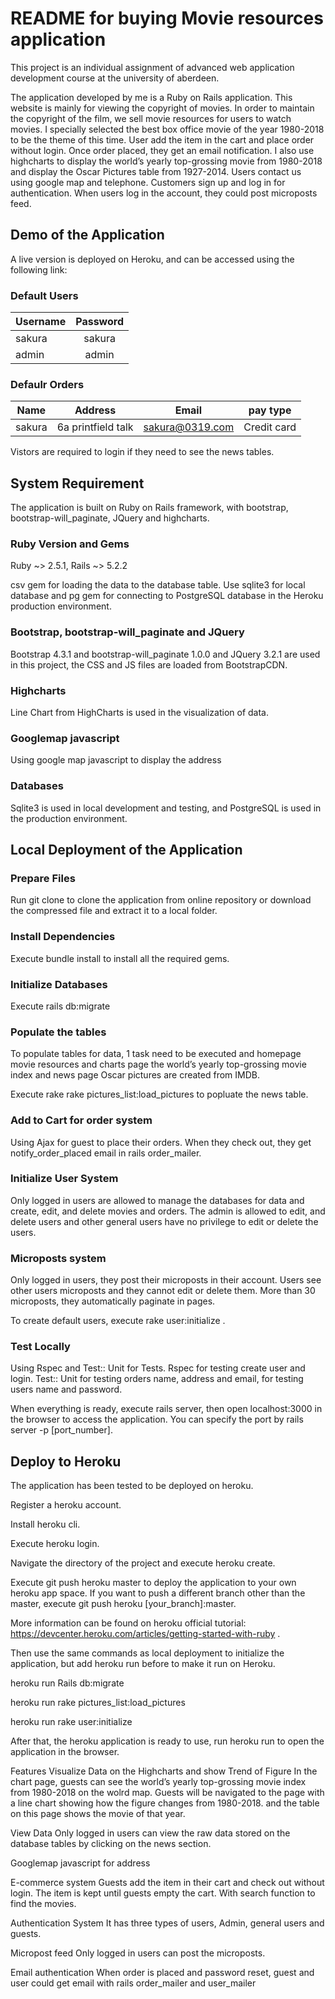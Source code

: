 # README for buying Movie resources application

This project is an individual assignment of advanced web application development course at the university of aberdeen.

The application developed by me is a Ruby on Rails application. This website is mainly for viewing the copyright of movies. In order to maintain the copyright of the film, we sell movie resources for users to watch movies. I specially selected the best box office movie of the year 1980-2018 to be the theme of this time. User add the item in the cart and place order without login. Once order placed, they get an email notification. I also use highcharts to display the world’s yearly top-grossing movie from 1980-2018 and display the Oscar Pictures table from 1927-2014. Users contact us using google map and telephone. Customers sign up and log in for authentication. When users log in the account, they could post microposts feed.  

## Demo of the Application
A live version is deployed on Heroku, and can be accessed using the following link:



### Default Users
| Username      | Password       |     
| --------------|:--------------:| 
| sakura        | sakura         |   
| admin         | admin          |  

### Defaulr Orders
| Name      | Address      |  Email   | pay type   |
| --------------|:--------------:| :--------------:|:--------------:|
|sakura	        |6a printfield talk	|sakura@0319.com   |	Credit card	  |

Vistors are required to login if they need to see the news tables.

## System Requirement
The application is built on Ruby on Rails framework, with bootstrap, bootstrap-will_paginate, JQuery and highcharts. 

### Ruby Version and Gems
Ruby ~> 2.5.1, Rails ~> 5.2.2

csv gem for loading the data to the database table. Use sqlite3 for local database and pg gem for connecting to PostgreSQL database in the Heroku production environment.

### Bootstrap, bootstrap-will_paginate and JQuery
Bootstrap 4.3.1 and bootstrap-will_paginate 1.0.0 and JQuery 3.2.1 are used in this project, the CSS and JS files are loaded from BootstrapCDN.

### Highcharts
Line Chart from HighCharts is used in the visualization of data.

### Googlemap javascript
Using google map javascript to display the address

### Databases
Sqlite3 is used in local development and testing, and PostgreSQL is used in the production environment.

## Local Deployment of the Application

### Prepare Files
Run git clone to clone the application from online repository or download the compressed file and extract it to a local folder.

### Install Dependencies
Execute bundle install to install all the required gems.

### Initialize Databases
Execute rails db:migrate

### Populate the tables
To populate tables for data, 1 task need to be executed and homepage movie resources and charts page the world’s yearly top-grossing movie index and news page Oscar pictures are created from IMDB.

Execute rake rake pictures_list:load_pictures to popluate the news table.

### Add to Cart for order system
Using Ajax for guest to place their orders. When they check out, they get notify_order_placed email in rails order_mailer.

### Initialize User System
Only logged in users are allowed to manage the databases for data and create, edit, and delete movies and orders. The admin is allowed to edit, and delete users and other general users have no privilege to edit or delete the users. 

### Microposts system
Only logged in users, they post their microposts in their account. Users see other users microposts and they cannot edit or delete them. More than 30 microposts, they automatically paginate in pages. 

To create default users, execute rake user:initialize .

### Test Locally
Using Rspec and Test:: Unit for Tests. Rspec for testing create user and login. Test:: Unit for testing orders name, address and email, for testing users name and password. 

When everything is ready, execute rails server, then open localhost:3000 in the browser to access the application. You can specify the port by rails server -p [port_number].

## Deploy to Heroku
The application has been tested to be deployed on heroku.

Register a heroku account.

Install heroku cli.

Execute heroku login.

Navigate the directory of the project and execute heroku create.

Execute git push heroku master to deploy the application to your own heroku app space. If you want to push a different branch other than the master, execute git push heroku [your_branch]:master.

More information can be found on heroku official tutorial: https://devcenter.heroku.com/articles/getting-started-with-ruby .

Then use the same commands as local deployment to initialize the application, but add heroku run before to make it run on Heroku.

heroku run Rails db:migrate

heroku run rake pictures_list:load_pictures

heroku run rake user:initialize

After that, the heroku application is ready to use, run heroku run to open the application in the browser.

Features
Visualize Data on the Highcharts and show Trend of Figure
In the chart page, guests can see the world’s yearly top-grossing movie index from 1980-2018 on the wolrd map. Guests will be navigated to the page with a line chart showing how the figure changes from 1980-2018. and 
the table on this page shows the movie of that year.

View Data
Only logged in users can view the raw data stored on the database tables by clicking on the news section.

Googlemap javascript for address

E-commerce system
Guests add the item in their cart and check out without login. The item is kept until guests empty the cart. With search function to find the movies. 

Authentication System
It has three types of users, Admin, general users and guests. 

Micropost feed
Only logged in users can post the microposts. 

Email authentication
When order is placed and password reset, guest and user could get email with rails order_mailer and user_mailer
